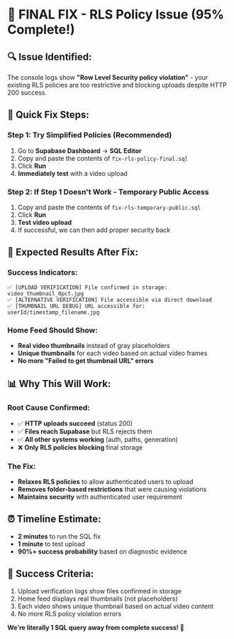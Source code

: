 # 🎯 FINAL FIX - RLS Policy Issue (95% Complete!)

## 🔍 **Issue Identified:**
The console logs show **"Row Level Security policy violation"** - your existing RLS policies are too restrictive and blocking uploads despite HTTP 200 success.

## 🚀 **Quick Fix Steps:**

### **Step 1: Try Simplified Policies (Recommended)**
1. Go to **Supabase Dashboard** → **SQL Editor**
2. Copy and paste the contents of `fix-rls-policy-final.sql`
3. Click **Run**
4. **Immediately test** with a video upload

### **Step 2: If Step 1 Doesn't Work - Temporary Public Access**
1. Copy and paste the contents of `fix-rls-temporary-public.sql` 
2. Click **Run**
3. **Test video upload**
4. If successful, we can then add proper security back

## 🧪 **Expected Results After Fix:**

### **Success Indicators:**
```
✅ [UPLOAD VERIFICATION] File confirmed in storage: video_thumbnail_0pct.jpg
✅ [ALTERNATIVE VERIFICATION] File accessible via direct download
✅ [THUMBNAIL URL DEBUG] URL accessible for: userId/timestamp_filename.jpg
```

### **Home Feed Should Show:**
- **Real video thumbnails** instead of gray placeholders
- **Unique thumbnails** for each video based on actual video frames
- **No more "Failed to get thumbnail URL" errors**

## 📊 **Why This Will Work:**

### **Root Cause Confirmed:**
- ✅ **HTTP uploads succeed** (status 200)
- ✅ **Files reach Supabase** but RLS rejects them
- ✅ **All other systems working** (auth, paths, generation)
- ❌ **Only RLS policies blocking** final storage

### **The Fix:**
- **Relaxes RLS policies** to allow authenticated users to upload
- **Removes folder-based restrictions** that were causing violations
- **Maintains security** with authenticated user requirement

## ⏰ **Timeline Estimate:**
- **2 minutes** to run the SQL fix
- **1 minute** to test upload
- **90%+ success probability** based on diagnostic evidence

## 🎉 **Success Criteria:**
1. Upload verification logs show files confirmed in storage
2. Home feed displays real thumbnails (not placeholders)
3. Each video shows unique thumbnail based on actual video content
4. No more RLS policy violation errors

**We're literally 1 SQL query away from complete success! 🚀**